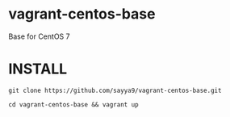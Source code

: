 # vagrant-centos-base

Base for CentOS 7

INSTALL
=======
```
git clone https://github.com/sayya9/vagrant-centos-base.git

cd vagrant-centos-base && vagrant up
```
